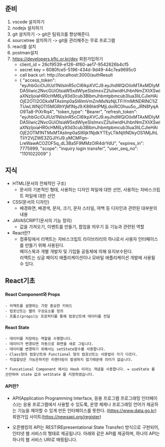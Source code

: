## 준비
1. vscode 설치하기
2. nodejs 설치하기
3. git 설치하기 -> git은 팀워크를 향상해준다.
4. sourcetree 설치하기 -> git을 관리해주는 무료 프로그램
5. react를 설치
6. postman설치
7. https://developers.kftc.or.kr/dev 회원가입하기
    - client_id = 26cf9539-e126-4f60-ae17-9542626b4cf5
    - secret key = 6080fce5-5196-434d-9d49-44c7ea9695c0
    - call back url: http://localhost:3000/authResult
    - {
    "access_token": "eyJhbGciOiJIUzI1NiIsInR5cCI6IkpXVCJ9.eyJhdWQiOiIxMTAxMDIyMDA5Iiwic2NvcGUiOlsiaW5xdWlyeSIsImxvZ2luIiwidHJhbnNmZXIiXSwiaXNzIjoiaHR0cHM6Ly93d3cub3BlbmJhbmtpbmcub3Iua3IiLCJleHAiOjE2OTI2ODkxMTAsImp0aSI6ImVmZmMxNzNjLTFiYmMtNDRlNC1iZTUwLWNjOTI5MGRhYjM1NyJ9.K86hktPMjLdoiRC0huu5o_JRN8fyqAO9Ta8-PiXrRq4",
    "token_type": "Bearer",
    "refresh_token": "eyJhbGciOiJIUzI1NiIsInR5cCI6IkpXVCJ9.eyJhdWQiOiIxMTAxMDIyMDA5Iiwic2NvcGUiOlsiaW5xdWlyeSIsImxvZ2luIiwidHJhbnNmZXIiXSwiaXNzIjoiaHR0cHM6Ly93d3cub3BlbmJhbmtpbmcub3Iua3IiLCJleHAiOjE2OTM1NTMxMTAsImp0aSI6Ijk1NjdkYTEyLTlkNjItNDkyOS1iMjJhLTliY2VjZWE3ZGJlYiJ9.yMCMFqn-LreWawACOZOF5q_dL3Ba5F9MMzOIR4drYdU",
    "expires_in": 7775999,
    "scope": "inquiry login transfer",
    "user_seq_no": "1101022009"
}

## 지식
- HTML(문서의 전체적인 구조)
    - 문서의 기본적인 형태, 사용하는 디자인 파일에 대한 선언, 사용하는 자바스크립트 파일에 대한 선언
- CSS(문서의 디자인)
    - 배경화면, 배경색, 문자, 크기, 문자 스타일, 여백 등 디자인과 관련된 대부분의 내용
- JAVASCRIPT(문서의 기능 정의)
    - 값을 가져오기, 이벤트를 만들기, 팝업을 띄우기 등 기능과 관련된 역할
- React란?
    - 컴퓨팅에서 리액트는 자바스크립트 라이브러리의 하나로서 사용자 인터페이스를 만들기 위해 사용된다.<br>
    페이스북과 개별 개발자 및 기업들 공동체에 의해 유지보수된다.<br>
    리액트는 싱글 페이지 애플리케이션이나 모바일 애플리케이션 개발에 사용될 수 있다.

## React기초
#### React Component와 Props
    - 리액트를 설명하는 가장 중요한 키워드
    - 컴포넌트는 웹의 구성요소를 정의
    - 프롭스(props)는 프로퍼티를 통해 컴포넌트에 데이터를 전달

#### React State
    - 데이터를 저장하는 역할을 수행합니다.
    - 데이터가 변경되면 자동으로 화면을 새로 그립니다.
    - 데이터를 변경하기 위해서는 setState함수를 사용합니다.
    - Class형의 컴포넌트와 Functional 형의 컴포넌트는 사용법이 각기 다르다.
    - 직접할당은 가능은하지만 리렌더링이 발생하지 않기때문에 의미가 없습니다.

    * Funcational Component 에서는 Hook 이라는 개념을 사용합니다. = useState 를 선언하여 state 값과 setState 를 지정하였습니다.

#### API란?
 - API(Application Programming Interface, 응용 프로그램 프로그래밍 인터페이스)는 응용 프로그램에서 사용할 수 있도록, 운영 체제나 프로그래밍 언어가 제공하는 기능을 제어할 수 있게 만든 인터페이스를 뜻한다. (https://www.data.go.kr) 회원가입 사이트(https://newsapi.org/register)

- 오픈뱅킹의 API는 REST(REpresentational State Transfer) 방식으로 구현되어, 인터넷 웹 서비스의 형태로 제공됩니다. 아래와 같은 API를 제공하며, 하나의 API는 하나의 웹 서비스 URI로 매핑됩니다. 
